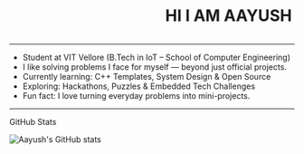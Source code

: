 <marquee behavior="alternate" direction="left" scrollamount="12">
  <h1>HI I AM AAYUSH </h1>
</marquee>


---

 - Student at VIT Vellore (B.Tech in IoT – School of Computer Engineering)
 - I like solving problems I face for myself — beyond just official projects.
 - Currently learning: C++ Templates, System Design & Open Source
 - Exploring: Hackathons, Puzzles & Embedded Tech Challenges
 - Fun fact: I love turning everyday problems into mini-projects.

---
GitHub Stats

![Aayush's GitHub stats](https://github-readme-stats.vercel.app/api?username=skapyskar&show_icons=true&theme=tokyonight)


<!--
**skapyskar/skapyskar** is a ✨ _special_ ✨ repository because its `README.md` (this file) appears on your GitHub profile.

Here are some ideas to get you started:

- 🔭 I’m currently working on ...
- 🌱 I’m currently learning ...
- 👯 I’m looking to collaborate on ...
- 🤔 I’m looking for help with ...
- 💬 Ask me about ...
- 📫 How to reach me: ...
- 😄 Pronouns: ...
- ⚡ Fun fact: ...
-->
